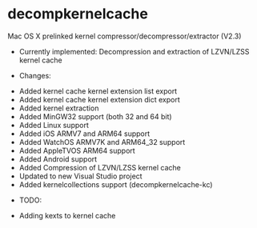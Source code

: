 decompkernelcache
===============

Mac OS X prelinked kernel compressor/decompressor/extractor  (V2.3)

- Currently implemented: Decompression and extraction of LZVN/LZSS kernel cache

- Changes:
* Added kernel cache kernel extension list export
* Added kernel cache kernel extension dict export
* Added kernel extraction
* Added MinGW32 support (both 32 and 64 bit)
* Added Linux support
* Added iOS ARMV7 and ARM64 support
* Added WatchOS ARMV7K and ARM64_32 support
* Added AppleTVOS ARM64 support
* Added Android support
* Added Compression of LZVN/LZSS kernel cache
* Updated to new Visual Studio project
* Added kernelcollections support (decompkernelcache-kc)

- TODO:
* Adding kexts to kernel cache
